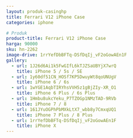 ```yaml
---
layout: produk-casinghp
title: Ferrari V12 iPhone Case
categories: iphone

# Produk
product-title: Ferrari V12 iPhone Case
harga: 90000
sku: hn-2262
image-drive: 1rrYefDbBFTq-DSfDqIj_vF2oGowAEn1F
gallery:
  - url: 1J26d6Ai1k5FwGIfL6kTJZSaUBYjX7wrQ
    title: iPhone 5 / 5s / SE
  - url: 1y60df51CN_HOSf7KP5DwuyWt8qoUNUgV
    title: iPhone 6 / 6s
  - url: 1wYGE1AqbTIRYhsVVH5z1gBjZIy-XR_O1
    title: iPhone 6 Plus / 6s Plus
  - url: 1Hmbu8ukcYeku_P7TZOGp1NMzTAD-9RVb
    title: iPhone 7 / 8
  - url: 161JYuOGPhPbMXkLtX7_wbb8y7CmxqUQ1
    title: iPhone 7 Plus / 8 Plus
  - url: 1rrYefDbBFTq-DSfDqIj_vF2oGowAEn1F
    title: iPhone X
---
```

